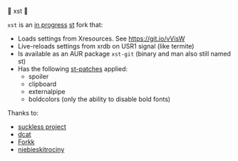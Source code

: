 :pill: xst :pill:

`xst` is an [in progress](https://github.com/neeasade/xst/blob/master/doc/TODO.md) [st](http://st.suckless.org) fork that:

- Loads settings from Xresources. See https://git.io/vVisW
- Live-reloads settings from xrdb on USR1 signal (like termite)
- Is available as an AUR package `xst-git` (binary and man also still named st)
- Has the following [st-patches](http://st.suckless.org/patches/) applied:
    - spoiler
    - clipboard
    - externalpipe
    - boldcolors (only the ability to disable bold fonts)

Thanks to:

- [suckless project](http://suckless.org/)
- [dcat](https://github.com/dcat)
- [Forkk](https://github.com/forkk)
- [niebieskitrociny](https://github.com/niebieskitrociny/)
